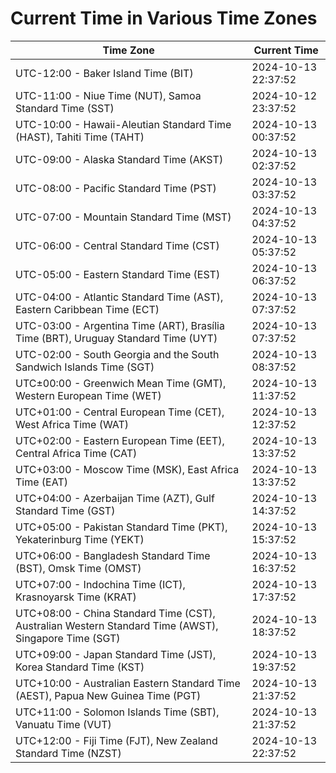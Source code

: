 # Current Time in Various Time Zones

| Time Zone | Current Time |
|-----------|--------------|
| UTC-12:00 - Baker Island Time (BIT) | 2024-10-13 22:37:52 |
| UTC-11:00 - Niue Time (NUT), Samoa Standard Time (SST) | 2024-10-12 23:37:52 |
| UTC-10:00 - Hawaii-Aleutian Standard Time (HAST), Tahiti Time (TAHT) | 2024-10-13 00:37:52 |
| UTC-09:00 - Alaska Standard Time (AKST) | 2024-10-13 02:37:52 |
| UTC-08:00 - Pacific Standard Time (PST) | 2024-10-13 03:37:52 |
| UTC-07:00 - Mountain Standard Time (MST) | 2024-10-13 04:37:52 |
| UTC-06:00 - Central Standard Time (CST) | 2024-10-13 05:37:52 |
| UTC-05:00 - Eastern Standard Time (EST) | 2024-10-13 06:37:52 |
| UTC-04:00 - Atlantic Standard Time (AST), Eastern Caribbean Time (ECT) | 2024-10-13 07:37:52 |
| UTC-03:00 - Argentina Time (ART), Brasília Time (BRT), Uruguay Standard Time (UYT) | 2024-10-13 07:37:52 |
| UTC-02:00 - South Georgia and the South Sandwich Islands Time (SGT) | 2024-10-13 08:37:52 |
| UTC±00:00 - Greenwich Mean Time (GMT), Western European Time (WET) | 2024-10-13 11:37:52 |
| UTC+01:00 - Central European Time (CET), West Africa Time (WAT) | 2024-10-13 12:37:52 |
| UTC+02:00 - Eastern European Time (EET), Central Africa Time (CAT) | 2024-10-13 13:37:52 |
| UTC+03:00 - Moscow Time (MSK), East Africa Time (EAT) | 2024-10-13 13:37:52 |
| UTC+04:00 - Azerbaijan Time (AZT), Gulf Standard Time (GST) | 2024-10-13 14:37:52 |
| UTC+05:00 - Pakistan Standard Time (PKT), Yekaterinburg Time (YEKT) | 2024-10-13 15:37:52 |
| UTC+06:00 - Bangladesh Standard Time (BST), Omsk Time (OMST) | 2024-10-13 16:37:52 |
| UTC+07:00 - Indochina Time (ICT), Krasnoyarsk Time (KRAT) | 2024-10-13 17:37:52 |
| UTC+08:00 - China Standard Time (CST), Australian Western Standard Time (AWST), Singapore Time (SGT) | 2024-10-13 18:37:52 |
| UTC+09:00 - Japan Standard Time (JST), Korea Standard Time (KST) | 2024-10-13 19:37:52 |
| UTC+10:00 - Australian Eastern Standard Time (AEST), Papua New Guinea Time (PGT) | 2024-10-13 21:37:52 |
| UTC+11:00 - Solomon Islands Time (SBT), Vanuatu Time (VUT) | 2024-10-13 21:37:52 |
| UTC+12:00 - Fiji Time (FJT), New Zealand Standard Time (NZST) | 2024-10-13 22:37:52 |
